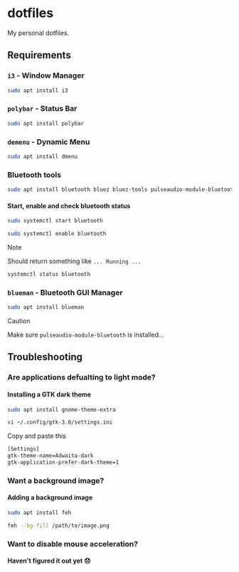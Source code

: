 # dotfiles

My personal dotfiles.

## Requirements

### `i3` - Window Manager

```bash
sudo apt install i3
```

### `polybar` - Status Bar

``` bash
sudo apt install polybar
```

### `demenu` - Dynamic Menu

```bash
sudo apt install dmenu
```

### Bluetooth tools

```bash
sudo apt install bluetooth bluez bluez-tools pulseaudio-module-bluetooth
```

#### Start, enable and check bluetooth status

```bash
sudo systemctl start bluetooth
```

```bash
sudo systemctl enable bluetooth
```

> [!NOTE]
> Should return something like `... Running ...`

```bash
systemctl status bluetooth
```

### `blueman` - Bluetooth GUI Manager

```bash
sudo apt install blueman
```

> [!CAUTION]
> Make sure `pulseaudio-module-bluetooth` is installed...

## Troubleshooting

### Are applications defualting to light mode?

#### Installing a GTK dark theme

```bash
sudo apt install gnome-theme-extra
```

```bash
vi ~/.config/gtk-3.0/settings.ini
```

Copy and paste this
```bash
[Settings]
gtk-theme-name=Adwaita-dark
gtk-application-prefer-dark-theme=1
```

### Want a background image?

#### Adding a background image

```bash
sudo apt install feh
```

```bash
feh --bg-fill /path/to/image.png
```

### Want to disable mouse acceleration?

#### Haven't figured it out yet 😞
